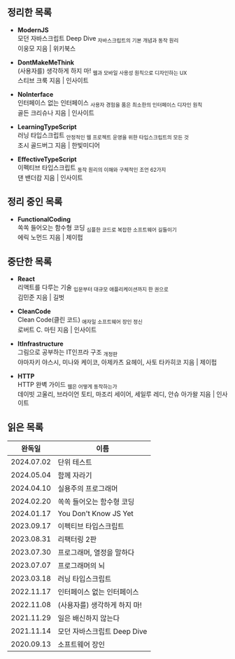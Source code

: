 ## 정리한 목록

- **ModernJS**  
  모던 자바스크립트 Deep Dive <sub>자바스크립트의 기본 개념과 동작 원리</sub>  
  이웅모 지음 | 위키북스

- **DontMakeMeThink**  
  (사용자를) 생각하게 하지 마! <sub>웹과 모바일 사용성 원칙으로 디자인하는 UX</sub>  
  스티브 크룩 지음 | 인사이트

- **NoInterface**  
  인터페이스 없는 인터페이스 <sub>사용자 경험을 품은 최소한의 인터페이스 디자인 원칙</sub>  
  골든 크리슈나 지음 | 인사이트

- **LearningTypeScript**  
  러닝 타입스크립트 <sub>안정적인 웹 프로젝트 운영을 위한 타입스크립트의 모든 것</sub>  
  조시 골드버그 지음 | 한빛미디어

- **EffectiveTypeScript**  
  이펙티브 타입스크립트 <sub>동작 원리의 이해와 구체적인 조언 62가지</sub>  
  댄 밴더캄 지음 | 인사이트

## 정리 중인 목록

- **FunctionalCoding**  
  쏙쏙 들어오는 함수형 코딩 <sub>심플한 코드로 복잡한 소프트웨어 길들이기</sub>  
  에릭 노먼드 지음 | 제이펍

## 중단한 목록

- **React**  
  리액트를 다루는 기술 <sub>입문부터 대규모 애플리케이션까지 한 권으로</sub>  
  김민준 지음 | 길벗

- **CleanCode**  
  Clean Code(클린 코드) <sub>애자일 소프트웨어 장인 정신</sub>  
  로버트 C. 마틴 지음 | 인사이트

- **ItInfrastructure**  
  그림으로 공부하는 IT인프라 구조 <sub>개정판</sub>  
  야마자키 야스시, 미나와 케이코, 아제카츠 요헤이, 사토 타카히코 지음 | 제이펍

- **HTTP**  
  HTTP 완벽 가이드 <sub>웹은 어떻게 동작하는가</sub>  
  데이빗 고울리, 브라이언 토티, 마조리 세이어, 세일루 레디, 안슈 아가왈 지음 | 인사이트

## 읽은 목록

| 완독일     | 이름                         |
| ---------- | ---------------------------- |
| 2024.07.02 | 단위 테스트                  |
| 2024.05.04 | 함께 자라기                  |
| 2024.04.10 | 실용주의 프로그래머          |
| 2024.02.20 | 쏙쏙 들어오는 함수형 코딩    |
| 2024.01.17 | You Don't Know JS Yet        |
| 2023.09.17 | 이펙티브 타입스크립트        |
| 2023.08.31 | 리팩터링 2판                 |
| 2023.07.30 | 프로그래머, 열정을 말하다    |
| 2023.07.07 | 프로그래머의 뇌              |
| 2023.03.18 | 러닝 타입스크립트            |
| 2022.11.17 | 인터페이스 없는 인터페이스   |
| 2022.11.08 | (사용자를) 생각하게 하지 마! |
| 2021.11.29 | 일은 배신하지 않는다         |
| 2021.11.14 | 모던 자바스크립트 Deep Dive  |
| 2020.09.13 | 소프트웨어 장인              |
